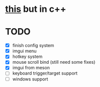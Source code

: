 # [this](https://github.com/mezleca/elterpy) but in c++

# TODO
- [x] finish config system
- [x] imgui menu
- [x] hotkey system
- [x] mouse scroll bind (still need some fixes)
- [x] imgui from meson
- [ ] keyboard trigger/target support
- [ ] windows support
